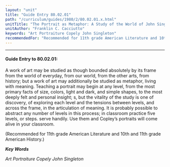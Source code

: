 ```yaml
---
layout: "unit"
title: "Guide Entry 80.02.01"
path: "/curriculum/guides/1980/2/80.02.01.x.html"
unitTitle: "The Portrait as Metaphor: A Study of the World of John Singleton Copley"
unitAuthor: "Franklin C. Cacciutto"
keywords: "Art Portraiture Copely John Singleton"
recommendedFor: "Recommended for 11th grade American Literature and 10th and 11th grade American History."
---
```

<body>
<hr/>
 <h4>
  Guide Entry to 80.02.01:
 </h4>
 A work of art may be studied as though bounded absolutely by its frame from the world of everyday, from our world, from the other arts, from history; but a work of art may additionally be studied as metaphor, living with meaning.  Teaching a portrait may begin at any level, from the most primary facts of size, colors, light and dark, and simple shapes, to the most deeply felt and personal insight; s, but the vitality of the study is one of discovery, of exploring each level and the tensions between levels, and across the frame, in the articulation of meaning.  It is probably possible to abstract any number of levels in this process; in classroom practice five levels, or steps.  serve handily.  Use them and Copley’s portraits will come alive in your classroom.
 <p>
  (Recommended for 11th grade American Literature and 10th and 11th grade American History.)
 </p>
<p>
  <b>
   <i>
    Key Words
   </i>
  </b>
  <br/>
 </p>
 <p>
  <i>
   Art Portraiture Copely John Singleton
  </i>
 </p>

</body>